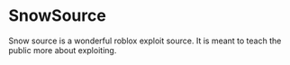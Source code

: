# SnowSource
Snow source is a wonderful roblox exploit source. It is meant to teach the public more about exploiting.
